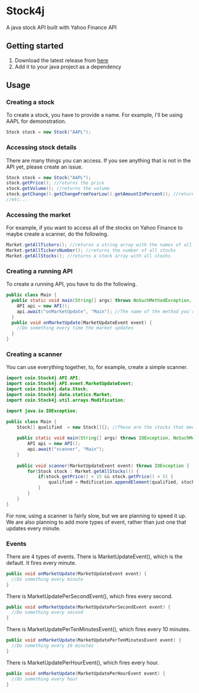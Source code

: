 # Stock4j
A java stock API built with Yahoo Finance API

## Getting started
1. Download the latest release from [here](Builds/1.2.3/Stock4j_1.2.3.jar)
2. Add it to your java project as a dependency

## Usage
### Creating a stock
To create a stock, you have to provide a name. For example, I'll be using AAPL for demonstration.
```java
Stock stock = new Stock("AAPL");
```
### Accessing stock details
There are many things you can access. If you see anything that is not in the API yet, please create an issue.
```java
Stock stock = new Stock("AAPL");
stock.getPrice(); //returns the price
stock.getVolume(); //returns the volume
stock.getChange().getChangeFromYearLow().getAmountInPercent(); //returns the change percent from the year's low
//etc...
```

### Accessing the market
For example, if you want to access all of the stocks on Yahoo Finance to maybe create a scanner, do the following.
```java
Market.getAllTickers(); //returns a string array with the names of all stocks
Market.getAllTickersNumber(); //returns the number of all stocks
Market.getAllStocks(); //returns a stock array with all stocks
```

### Creating a running API
To create a running API, you have to do the following.
```java
public class Main {
  public static void main(String[] args) throws NoSuchMethodException, ClassNotFoundException {
    API api = new API();
    api.await("onMarketUpdate", "Main"); //The name of the method you're registering, and the name of the current class
  }
  public void onMarketUpdate(MarketUpdateEvent event) {
    //Do something every time the market updates
  }
}
```
### Creating a scanner
You can use everything together, to, for example, create a simple scanner.
```java
import coin.Stock4j.API.API;
import coin.Stock4j.API.event.MarketUpdateEvent;
import coin.Stock4j.data.Stock;
import coin.Stock4j.data.statics.Market;
import coin.Stock4j.util.arrays.Modification;

import java.io.IOException;

public class Main {
    Stock[] qualified  = new Stock[]{}; //These are the stocks that meet the requirements of the scanner
    
    public static void main(String[] args) throws IOException, NoSuchMethodException, ClassNotFoundException {
        API api = new API();
        api.await("scanner", "Main");
    }
    
    public void scanner(MarketUpdateEvent event) throws IOException {
        for(Stock stock : Market.getAllStocks()) {
            if(stock.getPrice() < 15 && stock.getPrice() > 5) {
                qualified = Modification.appendElement(qualified, stock); //Modification.appendElement() adds the element given in the second parameter to the array in the first parameter and returns the new array
            }
        }
    }
}
```
For now, using a scanner is fairly slow, but we are planning to speed it up. We are also planning to add more types of event, rather than just one that updates every minute.

### Events
There are 4 types of events. There is MarketUpdateEvent(), which is the default. It fires every minute.
```java
public void onMarketUpdate(MarketUpdateEvent event) {
  //Do something every minute
}
```
There is MarketUpdatePerSecondEvent(), which fires every second.
```java
public void onMarketUpdate(MarketUpdatePerSecondEvent event) {
  //Do something every second
}
```
There is MarketUpdatePerTenMinutesEvent(), which fires every 10 minutes.
```java
public void onMarketUpdate(MarketUpdatePerTenMinutesEvent event) {
  //Do something every 10 minutes
}
```
There is MarketUpdatePerHourEvent(), which fires every hour.
```java
public void onMarketUpdate(MarketUpdatePerHourEvent event) {
  //Do something every hour
}
```
